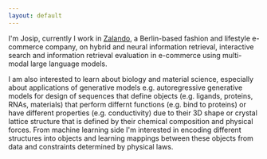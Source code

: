 ```yaml
---
layout: default
---
```


I'm Josip, currently I work in [Zalando](http://zalando.com), a Berlin-based fashion and lifestyle e-commerce company, on hybrid and neural information retrieval, interactive search and information retrieval evaluation in e-commerce using multi-modal large language models. 

I am also interested to learn about biology and material science, especially about applications of generative models e.g. autoregressive generative models for design of sequences that define objects (e.g. ligands, proteins, RNAs, materials) that perform differnt functions (e.g. bind to proteins) or have different properties (e.g. conductivity) due to their 3D shape or crystal lattice structure that is defined by their chemical composition and physical forces. From machine learning side I'm interested in encoding different structures into objects and learning mappings between these objects from data and constraints determined by physical laws.